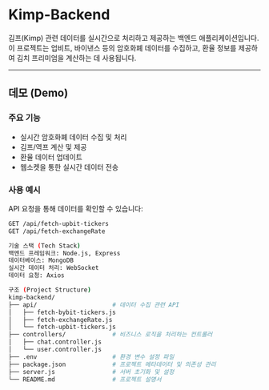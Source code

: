 # Kimp-Backend

김프(Kimp) 관련 데이터를 실시간으로 처리하고 제공하는 백엔드 애플리케이션입니다.  
이 프로젝트는 업비트, 바이낸스 등의 암호화폐 데이터를 수집하고, 환율 정보를 제공하여 김치 프리미엄을 계산하는 데 사용됩니다.

---

## 데모 (Demo)

### 주요 기능
- 실시간 암호화폐 데이터 수집 및 처리
- 김프/역프 계산 및 제공
- 환율 데이터 업데이트
- 웹소켓을 통한 실시간 데이터 전송

### 사용 예시
API 요청을 통해 데이터를 확인할 수 있습니다:
```bash
GET /api/fetch-upbit-tickers
GET /api/fetch-exchangeRate

기술 스택 (Tech Stack)
백엔드 프레임워크: Node.js, Express
데이터베이스: MongoDB
실시간 데이터 처리: WebSocket
데이터 요청: Axios

구조 (Project Structure)
kimp-backend/
├── api/                     # 데이터 수집 관련 API
│   ├── fetch-bybit-tickers.js
│   ├── fetch-exchangeRate.js
│   └── fetch-upbit-tickers.js
├── controllers/             # 비즈니스 로직을 처리하는 컨트롤러
│   ├── chat.controller.js
│   └── user.controller.js
├── .env                     # 환경 변수 설정 파일
├── package.json             # 프로젝트 메타데이터 및 의존성 관리
├── server.js                # 서버 초기화 및 설정
└── README.md                # 프로젝트 설명서
